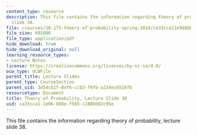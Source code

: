 ```yaml
---
content_type: resource
description: This file contains the information regarding theory of probability, lecture
  slide 38.
file: /courses/18-175-theory-of-probability-spring-2014/ca33cca11e96888ef565c288bb82c95e_MIT18_175S14_Lecture38.pdf
file_size: 691898
file_type: application/pdf
hide_download: true
hide_download_original: null
learning_resource_types:
- Lecture Notes
license: https://creativecommons.org/licenses/by-nc-sa/4.0/
ocw_type: OCWFile
parent_title: Lecture Slides
parent_type: CourseSection
parent_uid: 3d54cb1f-8df6-ccb3-f9fb-a234ec6516fb
resourcetype: Document
title: Theory of Probability, Lecture Slide 38
uid: ca33cca1-1e96-888e-f565-c288bb82c95e
---
```

This file contains the information regarding theory of probability, lecture slide 38.